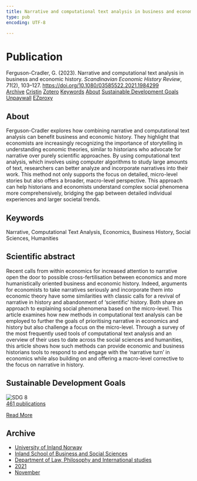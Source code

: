 ```yaml
---
title: Narrative and computational text analysis in business and economic history
type: pub
encoding: UTF-8

---
```

<h1>Publication</h1>
<article id="csl-bib-container-NQV8HH55" class="csl-bib-container">
  <div class="csl-bib-body"> <div class="csl-entry">Ferguson-Cradler, G. (2023). Narrative and computational text analysis in business and economic history. <i>Scandinavian Economic History Review</i>, <i>71</i>(2), 103–127. <a href="https://doi.org/10.1080/03585522.2021.1984299">https://doi.org/10.1080/03585522.2021.1984299</a></div> </div>
  <div class="csl-bib-buttons">
    <a href="#taxonomy-article-NQV8HH55" alt="archive" class="csl-bib-button">Archive</a>
    <a href="https://app.cristin.no/results/show.jsf?id=1959703" alt="Cristin" class="csl-bib-button">Cristin</a>
    <a href="http://zotero.org/groups/5881554/items/NQV8HH55" alt="Zotero" class="csl-bib-button">Zotero</a>
    <a href="#keywords-article-NQV8HH55" alt="keywords" class="csl-bib-button">Keywords</a>
    <a href="#about-article-NQV8HH55" alt="about_pub" class="csl-bib-button">About</a>
    <a href="#sdg-article-NQV8HH55" alt="sdg" class="csl-bib-button">Sustainable Development Goals</a>
    <a href="https://www.tandfonline.com/doi/pdf/10.1080/03585522.2021.1984299?needAccess=true" alt="Unpaywall" class="csl-bib-button">Unpaywall</a>
    <a href="https://www.tandfonline.com/doi/pdf/10.1080/03585522.2021.1984299?needAccess=true" alt="EZproxy" class="csl-bib-button">EZproxy</a>
  </div>
  <div id="csl-bib-meta-container-NQV8HH55"></div>
</article>
<div id="csl-bib-meta-NQV8HH55" class="csl-bib-meta">
  <article id="about-article-NQV8HH55" class="about_pub-article">
    <h1>About</h1>
    Ferguson-Cradler explores how combining narrative and computational text analysis can benefit business and economic history. They highlight that economists are increasingly recognizing the importance of storytelling in understanding economic theories, similar to historians who advocate for narrative over purely scientific approaches. By using computational text analysis, which involves using computer algorithms to study large amounts of text, researchers can better analyze and incorporate narratives into their work. This method not only supports the focus on detailed, micro-level stories but also offers a broader, macro-level perspective. This approach can help historians and economists understand complex social phenomena more comprehensively, bridging the gap between detailed individual experiences and larger societal trends.
  </article>
  <article id="keywords-article-NQV8HH55" class="keywords-article">
    <h1>Keywords</h1>
    Narrative, Computational Text Analysis, Economics, Business History, Social Sciences, Humanities
  </article>
  <article id="abstract-article-NQV8HH55" class="abstract-article">
    <h1>Scientific abstract</h1>
    Recent calls from within economics for increased attention to narrative open the door to possible cross-fertilisation between economics and more humanistically oriented business and economic history. Indeed, arguments for economists to take narratives seriously and incorporate them into economic theory have some similarities with classic calls for a revival of narrative in history and abandonment of ‘scientific’ history. Both share an approach to explaining social phenomena based on the micro-level. This article examines how new methods in computational text analysis can be employed to further the goals of prioritising narrative in economics and history but also challenge a focus on the micro-level. Through a survey of the most frequently used tools of computational text analysis and an overview of their uses to date across the social sciences and humanities, this article shows how such methods can provide economic and business historians tools to respond to and engage with the ‘narrative turn’ in economics while also building on and offering a macro-level corrective to the focus on narrative in history.
  </article>
  <article id="sdg-article-NQV8HH55" class="sdg-article">
    <h1>Sustainable Development Goals</h1>
    <div class="sdg-container"><div id="sdg8" class="sdg">
        <img src="{{< params subfolder >}}images/sdg/sdg08_en.png" class="image" alt="SDG 8">
        <div class="sdg-overlay">
          <a href="{{< params subfolder >}}en/archive/?sdg=8#archive" class="sdg-publication-count"><span>461</span> publications</a>
          <p><a href="https://sdgs.un.org/goals/goal8" class="sdg-read-more">Read More</a></p>
        </div>
      </div></div>
  </article>
  <article id="taxonomy-article-NQV8HH55" class="taxonomy-article">
    <h1>Archive</h1>
    <ul>
      <li><a href="{{< params subfolder >}}en/archive/?key=3DCRN523">University of Inland Norway</a></li>
      <li><a href="{{< params subfolder >}}en/archive/?key=DU8Q9LN9">Inland School of Business and Social Sciences</a></li>
      <li><a href="{{< params subfolder >}}en/archive/?key=ITYAG68H">Department of Law, Philosophy and International studies</a></li>
      <li><a href="{{< params subfolder >}}en/archive/?key=VFX285I3">2021</a></li>
      <li><a href="{{< params subfolder >}}en/archive/?key=6XM8UQR2">November</a></li>
    </ul>
  </article>
</div>
